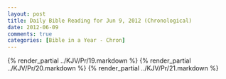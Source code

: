 ```yaml
---
layout: post
title: Daily Bible Reading for Jun 9, 2012 (Chronological)
date: 2012-06-09
comments: true
categories: [Bible in a Year - Chron]
---
```

{% render_partial ../KJV/Pr/19.markdown %}
{% render_partial ../KJV/Pr/20.markdown %}
{% render_partial ../KJV/Pr/21.markdown %}
